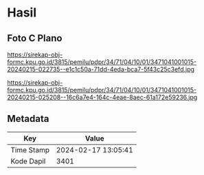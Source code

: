 # Hasil

## Foto C Plano

https://sirekap-obj-formc.kpu.go.id/3815/pemilu/pdpr/34/71/04/10/01/3471041001015-20240215-022735--e1c1c50a-71dd-4eda-bca7-5f43c25c3efd.jpg

https://sirekap-obj-formc.kpu.go.id/3815/pemilu/pdpr/34/71/04/10/01/3471041001015-20240215-025208--16c6a7e4-164c-4eae-8aec-61a172e59236.jpg


## Metadata

| Key        | Value               |
| ---------- | ------------------- |
| Time Stamp | 2024-02-17 13:05:41 |
| Kode Dapil | 3401                |



